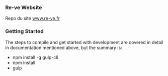 
### Re-ve Website ###

Repo du site www.re-ve.fr

### Getting Started ###

The steps to compile and get started with development are covered in detail in documentation mentioned above, but the summary is:

- npm install -g gulp-cli
- npm install
- gulp
